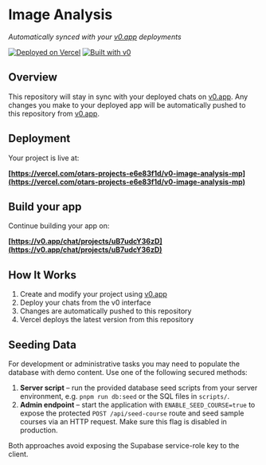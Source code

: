 # Image Analysis

*Automatically synced with your [v0.app](https://v0.app) deployments*

[![Deployed on Vercel](https://img.shields.io/badge/Deployed%20on-Vercel-black?style=for-the-badge&logo=vercel)](https://vercel.com/otars-projects-e6e83f1d/v0-image-analysis-mp)
[![Built with v0](https://img.shields.io/badge/Built%20with-v0.app-black?style=for-the-badge)](https://v0.app/chat/projects/uB7udcY36zD)

## Overview

This repository will stay in sync with your deployed chats on [v0.app](https://v0.app).
Any changes you make to your deployed app will be automatically pushed to this repository from [v0.app](https://v0.app).

## Deployment

Your project is live at:

**[https://vercel.com/otars-projects-e6e83f1d/v0-image-analysis-mp](https://vercel.com/otars-projects-e6e83f1d/v0-image-analysis-mp)**

## Build your app

Continue building your app on:

**[https://v0.app/chat/projects/uB7udcY36zD](https://v0.app/chat/projects/uB7udcY36zD)**

## How It Works

1. Create and modify your project using [v0.app](https://v0.app)
2. Deploy your chats from the v0 interface
3. Changes are automatically pushed to this repository
4. Vercel deploys the latest version from this repository

## Seeding Data

For development or administrative tasks you may need to populate the database
with demo content. Use one of the following secured methods:

1. **Server script** – run the provided database seed scripts from your server
   environment, e.g. `pnpm run db:seed` or the SQL files in `scripts/`.
2. **Admin endpoint** – start the application with `ENABLE_SEED_COURSE=true` to
   expose the protected `POST /api/seed-course` route and seed sample courses via
   an HTTP request. Make sure this flag is disabled in production.

Both approaches avoid exposing the Supabase service-role key to the client.
